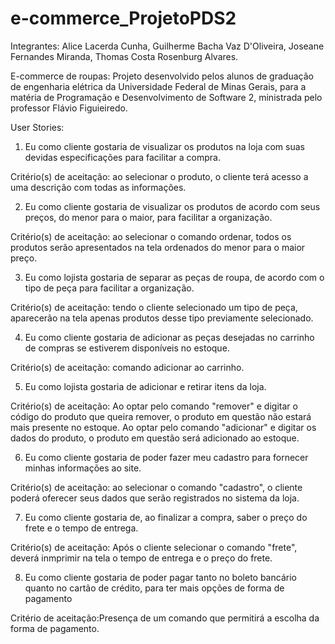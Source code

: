 # e-commerce_ProjetoPDS2
Integrantes:
Alice Lacerda Cunha, Guilherme Bacha Vaz D'Oliveira, Joseane Fernandes Miranda, Thomas Costa Rosenburg Alvares.

E-commerce de roupas: 
Projeto desenvolvido pelos alunos de graduação de engenharia elétrica da Universidade Federal de Minas Gerais, para a matéria de Programação e Desenvolvimento de Software 2, ministrada pelo professor Flávio Figuieiredo.

User Stories:

 1. Eu como cliente gostaria de visualizar os produtos na loja com suas devidas especificações para facilitar a compra.
 
 Critério(s) de aceitação: ao selecionar o produto, o cliente terá acesso a uma descrição com todas as informações.
 

2. Eu como cliente gostaria de visualizar os produtos de acordo com seus preços, do menor para o maior, para facilitar a organização.

Critério(s) de aceitação: ao selecionar o comando ordenar, todos os produtos serão apresentados na tela ordenados do menor para o maior preço.


3. Eu como lojista gostaria de separar as peças de roupa, de acordo com o tipo de peça para facilitar a organização.

Critério(s) de aceitação: tendo o cliente selecionado um tipo de peça, aparecerão na tela apenas produtos desse tipo previamente selecionado.


4. Eu como cliente gostaria de adicionar as peças desejadas no carrinho de compras se estiverem disponíveis no estoque.

Critério(s) de aceitação: comando adicionar ao carrinho.


5. Eu como lojista gostaria de adicionar e retirar itens da loja.

Critério(s) de aceitação: Ao optar pelo comando "remover" e digitar o código do produto que queira remover, o produto em questão não estará mais presente no estoque. Ao optar pelo comando "adicionar" e digitar os dados do produto, o produto em questão será adicionado ao estoque. 


6. Eu como cliente gostaria de poder fazer meu cadastro para fornecer minhas informações ao site.

Critério(s) de aceitação: ao selecionar o comando "cadastro", o cliente poderá oferecer seus dados que serão registrados no sistema da loja.


7. Eu como cliente gostaria de, ao finalizar a compra, saber o preço do frete e o tempo de entrega.

Critério(s) de aceitação: Após o cliente selecionar o comando "frete", deverá inmprimir na tela o tempo de entrega e o preço do frete.


8. Eu como cliente gostaria de poder pagar tanto no boleto bancário quanto no cartão de crédito, para ter mais opções de forma de pagamento

Critério de aceitação:Presença de um comando que permitirá a escolha da forma de pagamento. 


